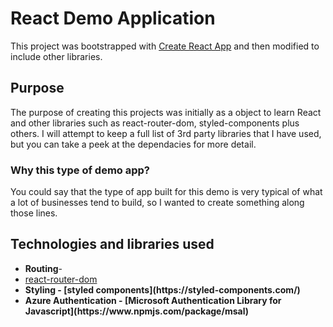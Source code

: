 # React Demo Application

This project was bootstrapped with [Create React App](https://github.com/facebook/create-react-app) and then modified to include other libraries.

## Purpose

The purpose of creating this projects was initially as a object to learn React and other libraries such as react-router-dom, styled-components plus others. I will attempt to keep a full list of 3rd party libraries that I have used, but you can take a peek at the dependacies for more detail.

### Why this type of demo app?

You could say that the type of app built for this demo is very typical of what a lot of businesses tend to build, so I wanted to create something along those lines.

## Technologies and libraries used

<ul>
<li><strong>Routing</strong>- <a href="https://www.npmjs.com/package/react-router-dom"><li>react-router-dom</li></a>
<li><strong>Styling</string>  - [styled components](https://styled-components.com/)
<li><strong>Azure Authentication</strong> - [Microsoft Authentication Library for Javascript](https://www.npmjs.com/package/msal)
  
</ul>
